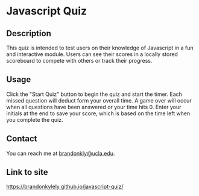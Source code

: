 # Javascript Quiz

## Description

This quiz is intended to test users on their knowledge of Javascript in a fun and interactive module. Users can see their scores in a locally stored scoreboard to compete with others or track their progress.

## Usage

Click the "Start Quiz" button to begin the quiz and start the timer. Each missed question will deduct form your overall time. A game over will occur when all questions have been answered or your time hits 0. Enter your initials at the end to save your score, which is based on the time left when you complete the quiz.

## Contact

You can reach me at brandonkly@ucla.edu.

## Link to site

https://brandonkylely.github.io/javascript-quiz/
